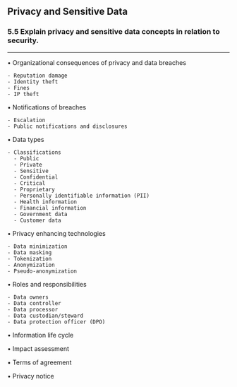## Privacy and Sensitive Data
### 5.5 Explain privacy and sensitive data concepts in relation to security.
---
• Organizational consequences of privacy and data breaches

    - Reputation damage 
    - Identity theft  
    - Fines  
    - IP theft

• Notifications of breaches

    - Escalation
    - Public notifications and disclosures

• Data types

    - Classifications 
      - Public  
      - Private
      - Sensitive  
      - Confidential 
      - Critical  
      - Proprietary
      - Personally identifiable information (PII)
      - Health information  
      - Financial information 
      - Government data  
      - Customer data

• Privacy enhancing technologies

    - Data minimization 
    - Data masking  
    - Tokenization  
    - Anonymization
    - Pseudo-anonymization

• Roles and responsibilities

    - Data owners  
    - Data controller  
    - Data processor  
    - Data custodian/steward  
    - Data protection officer (DPO)

• Information life cycle 

• Impact assessment  

• Terms of agreement  

• Privacy notice
